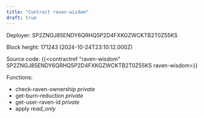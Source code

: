```yaml
---
title: "Contract raven-wisdom"
draft: true
---
```

Deployer: SP2ZNGJ85ENDY6QRHQ5P2D4FXKGZWCKTB2T0Z55KS


 



Block height: 171243 (2024-10-24T23:10:12.000Z)

Source code: {{<contractref "raven-wisdom" SP2ZNGJ85ENDY6QRHQ5P2D4FXKGZWCKTB2T0Z55KS raven-wisdom>}}

Functions:

* check-raven-ownership _private_
* get-burn-reduction _private_
* get-user-raven-id _private_
* apply _read_only_
